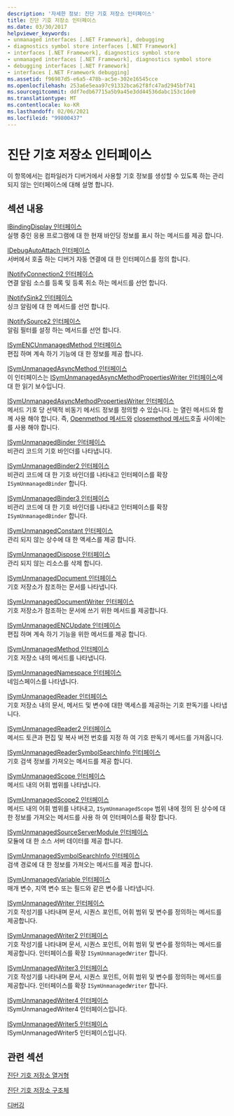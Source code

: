 ```yaml
---
description: '자세한 정보: 진단 기호 저장소 인터페이스'
title: 진단 기호 저장소 인터페이스
ms.date: 03/30/2017
helpviewer_keywords:
- unmanaged interfaces [.NET Framework], debugging
- diagnostics symbol store interfaces [.NET Framework]
- interfaces [.NET Framework], diagnostics symbol store
- unmanaged interfaces [.NET Framework], diagnostics symbol store
- debugging interfaces [.NET Framework]
- interfaces [.NET Framework debugging]
ms.assetid: f96987d5-e6a5-478b-ac5e-302e16545cce
ms.openlocfilehash: 253a6e5eaa97c91332bca62f8fc47ad2945bf741
ms.sourcegitcommit: ddf7edb67715a5b9a45e3dd44536dabc153c1de0
ms.translationtype: MT
ms.contentlocale: ko-KR
ms.lasthandoff: 02/06/2021
ms.locfileid: "99800437"
---
```

# <a name="diagnostics-symbol-store-interfaces"></a>진단 기호 저장소 인터페이스

이 항목에서는 컴파일러가 디버거에서 사용할 기호 정보를 생성할 수 있도록 하는 관리 되지 않는 인터페이스에 대해 설명 합니다.  
  
## <a name="in-this-section"></a>섹션 내용  

 [IBindingDisplay 인터페이스](ibindingdisplay-interface.md)  
 실행 중인 응용 프로그램에 대 한 현재 바인딩 정보를 표시 하는 메서드를 제공 합니다.  
  
 [IDebugAutoAttach 인터페이스](idebugautoattach-interface.md)  
 서버에서 호출 하는 디버거 자동 연결에 대 한 인터페이스를 정의 합니다.  
  
 [INotifyConnection2 인터페이스](inotifyconnection2-interface.md)  
 연결 알림 소스를 등록 및 등록 취소 하는 메서드를 선언 합니다.  
  
 [INotifySink2 인터페이스](inotifysink2-interface.md)  
 싱크 알림에 대 한 메서드를 선언 합니다.  
  
 [INotifySource2 인터페이스](inotifysource2-interface.md)  
 알림 필터를 설정 하는 메서드를 선언 합니다.  
  
 [ISymENCUnmanagedMethod 인터페이스](isymencunmanagedmethod-interface.md)  
 편집 하며 계속 하기 기능에 대 한 정보를 제공 합니다.  
  
 [ISymUnmanagedAsyncMethod 인터페이스](isymunmanagedasyncmethod-interface.md)  
 이 인터페이스는 [ISymUnmanagedAsyncMethodPropertiesWriter 인터페이스](isymunmanagedasyncmethodpropertieswriter-interface.md)에 대 한 읽기 보수입니다.  
  
 [ISymUnmanagedAsyncMethodPropertiesWriter 인터페이스](isymunmanagedasyncmethodpropertieswriter-interface.md)  
 메서드 기호 당 선택적 비동기 메서드 정보를 정의할 수 있습니다. 는 열린 메서드와 함께 사용 해야 합니다. 즉, [Openmethod 메서드와](isymunmanagedwriter-openmethod-method.md) [closemethod 메서드](isymunmanagedwriter-closemethod-method.md)호출 사이에는를 사용 해야 합니다.  
  
 [ISymUnmanagedBinder 인터페이스](isymunmanagedbinder-interface.md)  
 비관리 코드의 기호 바인더를 나타냅니다.  
  
 [ISymUnmanagedBinder2 인터페이스](isymunmanagedbinder2-interface.md)  
 비관리 코드에 대 한 기호 바인더를 나타내고 인터페이스를 확장 `ISymUnmanagedBinder` 합니다.  
  
 [ISymUnmanagedBinder3 인터페이스](isymunmanagedbinder3-interface.md)  
 비관리 코드에 대 한 기호 바인더를 나타내고 인터페이스를 확장 `ISymUnmanagedBinder` 합니다.  
  
 [ISymUnmanagedConstant 인터페이스](isymunmanagedconstant-interface.md)  
 관리 되지 않는 상수에 대 한 액세스를 제공 합니다.  
  
 [ISymUnmanagedDispose 인터페이스](isymunmanageddispose-interface.md)  
 관리 되지 않는 리소스를 삭제 합니다.  
  
 [ISymUnmanagedDocument 인터페이스](isymunmanageddocument-interface.md)  
 기호 저장소가 참조하는 문서를 나타냅니다.  
  
 [ISymUnmanagedDocumentWriter 인터페이스](isymunmanageddocumentwriter-interface.md)  
 기호 저장소가 참조하는 문서에 쓰기 위한 메서드를 제공합니다.  
  
 [ISymUnmanagedENCUpdate 인터페이스](isymunmanagedencupdate-interface.md)  
 편집 하며 계속 하기 기능을 위한 메서드를 제공 합니다.  
  
 [ISymUnmanagedMethod 인터페이스](isymunmanagedmethod-interface.md)  
 기호 저장소 내의 메서드를 나타냅니다.  
  
 [ISymUnmanagedNamespace 인터페이스](isymunmanagednamespace-interface.md)  
 네임스페이스를 나타냅니다.  
  
 [ISymUnmanagedReader 인터페이스](isymunmanagedreader-interface.md)  
 기호 저장소 내의 문서, 메서드 및 변수에 대한 액세스를 제공하는 기호 판독기를 나타냅니다.  
  
 [ISymUnmanagedReader2 인터페이스](isymunmanagedreader2-interface.md)  
 메서드 토큰과 편집 및 복사 버전 번호를 지정 하 여 기호 판독기 메서드를 가져옵니다.  
  
 [ISymUnmanagedReaderSymbolSearchInfo 인터페이스](isymunmanagedreadersymbolsearchinfo-interface.md)  
 기호 검색 정보를 가져오는 메서드를 제공 합니다.  
  
 [ISymUnmanagedScope 인터페이스](isymunmanagedscope-interface.md)  
 메서드 내의 어휘 범위를 나타냅니다.  
  
 [ISymUnmanagedScope2 인터페이스](isymunmanagedscope2-interface.md)  
 메서드 내의 어휘 범위를 나타내고, `ISymUnmanagedScope` 범위 내에 정의 된 상수에 대 한 정보를 가져오는 메서드를 사용 하 여 인터페이스를 확장 합니다.  
  
 [ISymUnmanagedSourceServerModule 인터페이스](isymunmanagedsourceservermodule-interface.md)  
 모듈에 대 한 소스 서버 데이터를 제공 합니다.  
  
 [ISymUnmanagedSymbolSearchInfo 인터페이스](isymunmanagedsymbolsearchinfo-interface.md)  
 검색 경로에 대 한 정보를 가져오는 메서드를 제공 합니다.  
  
 [ISymUnmanagedVariable 인터페이스](isymunmanagedvariable-interface.md)  
 매개 변수, 지역 변수 또는 필드와 같은 변수를 나타냅니다.  
  
 [ISymUnmanagedWriter 인터페이스](isymunmanagedwriter-interface.md)  
 기호 작성기를 나타내며 문서, 시퀀스 포인트, 어휘 범위 및 변수를 정의하는 메서드를 제공합니다.  
  
 [ISymUnmanagedWriter2 인터페이스](isymunmanagedwriter2-interface.md)  
 기호 작성기를 나타내며 문서, 시퀀스 포인트, 어휘 범위 및 변수를 정의하는 메서드를 제공합니다. 인터페이스를 확장 `ISymUnmanagedWriter` 합니다.  
  
 [ISymUnmanagedWriter3 인터페이스](isymunmanagedwriter3-interface.md)  
 기호 작성기를 나타내며 문서, 시퀀스 포인트, 어휘 범위 및 변수를 정의하는 메서드를 제공합니다. 인터페이스를 확장 `ISymUnmanagedWriter` 합니다.  
  
 [ISymUnmanagedWriter4 인터페이스](isymunmanagedwriter4-interface.md)  
 ISymUnmanagedWriter4 인터페이스입니다.  
  
 [ISymUnmanagedWriter5 인터페이스](isymunmanagedwriter5-interface.md)  
 ISymUnmanagedWriter5 인터페이스입니다.  
  
## <a name="related-sections"></a>관련 섹션  

 [진단 기호 저장소 열거형](diagnostics-symbol-store-enumerations.md)  
  
 [진단 기호 저장소 구조체](diagnostics-symbol-store-structures.md)  
  
 [디버깅](../debugging/index.md)
